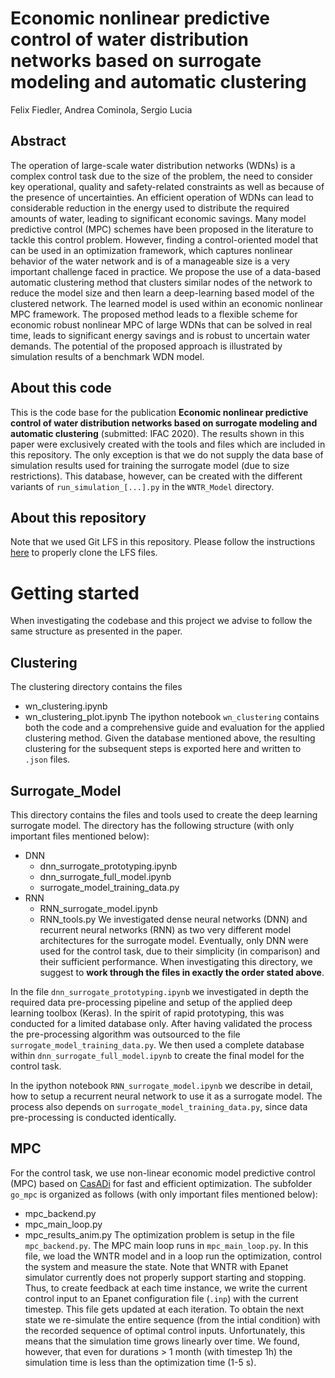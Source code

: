 # Economic nonlinear predictive control of water distribution networks based on surrogate modeling and automatic clustering
Felix Fiedler, Andrea Cominola, Sergio Lucia

##  Abstract
The operation of large-scale water distribution networks (WDNs) is a complex control task due to the size of the problem, the need to consider key operational, quality and safety-related constraints as well as because of the presence of uncertainties. An efficient operation of WDNs can lead to considerable reduction in the energy used to distribute the required amounts of water, leading to significant economic savings. Many model predictive control (MPC) schemes have been proposed in the literature to tackle this control problem. However, finding a control-oriented model that can be used in an optimization framework, which captures nonlinear behavior of the water network and is of a manageable size is a very important challenge faced in practice. We propose the use of a data-based automatic clustering method that clusters similar nodes of the network to reduce the model size and then learn a deep-learning based model of the clustered network. The learned model is used within an economic nonlinear MPC framework. The proposed method leads to a flexible scheme for economic robust nonlinear MPC of large WDNs that can be solved in real time, leads to significant energy savings and is robust to uncertain water demands. The potential of the proposed approach is illustrated by simulation results of a benchmark WDN model.

## About this code
This is the code base for the publication **Economic nonlinear predictive control of water distribution networks based on surrogate modeling and automatic clustering** (submitted: IFAC 2020). The results shown in this paper were exclusively created with the tools and files which are included in this repository. The only exception is that we do not supply the data base of simulation results used for training the surrogate model (due to size restrictions). This database, however, can be created with the different variants of `run_simulation_[...].py` in the `WNTR_Model` directory.

## About this repository
Note that we used Git LFS in this repository. Please follow the instructions [here](https://git-lfs.github.com/) to properly clone the LFS files.

# Getting started
When investigating the codebase and this project we advise to follow the same structure as presented in the paper. 

## Clustering
The clustering directory contains the files
- wn_clustering.ipynb
- wn_clustering_plot.ipynb
The ipython notebook `wn_clustering` contains both the code and a comprehensive guide and evaluation for the applied clustering method. Given the database mentioned above, the resulting clustering for the subsequent steps is exported here and written to `.json` files.

## Surrogate_Model
This directory contains the files and tools used to create the deep learning surrogate model. The directory has the following structure (with only important files mentioned below):
- DNN
  - dnn_surrogate_prototyping.ipynb
  - dnn_surrogate_full_model.ipynb
  - surrogate_model_training_data.py
- RNN
  - RNN_surrogate_model.ipynb
  - RNN_tools.py
We investigated dense neural networks (DNN) and recurrent neural networks (RNN) as two very different model architectures for the surrogate model. 
Eventually, only DNN were used for the control task, due to their simplicity (in comparison) and their sufficient performance. When investigating this directory, we suggest to **work through the files in exactly the order stated above**.

In the file `dnn_surrogate_prototyping.ipynb` we investigated in depth the required data pre-processing pipeline and setup of the applied deep learning toolbox (Keras). In the spirit of rapid prototyping, this was conducted for a limited database only. After having validated the process the pre-processing algorithm was outsourced to the file `surrogate_model_training_data.py`. We then used a complete database within `dnn_surrogate_full_model.ipynb` to create the final model for the control task.

In the ipython notebook `RNN_surrogate_model.ipynb` we describe in detail, how to setup a recurrent neural network to use it as a surrogate model. The process also depends on `surrogate_model_training_data.py`, since data pre-processing is conducted identically. 

## MPC
For the control task, we use non-linear economic model predictive control (MPC) based on [CasADi](https://web.casadi.org/) for fast and efficient optimization. The subfolder `go_mpc` is organized as follows (with only important files mentioned below):
- mpc_backend.py
- mpc_main_loop.py
- mpc_results_anim.py
The optimization problem is setup in the file `mpc_backend.py`. The MPC main loop runs in `mpc_main_loop.py`. In this file, we load the WNTR model and in a loop run the optimization, control the system and measure the state. Note that WNTR with Epanet simulator currently does not properly support starting and stopping. Thus, to create feedback at each time instance, we write the current control input to an Epanet configuration file (`.inp`) with the current timestep. This file gets updated at each iteration. To obtain the next state we re-simulate the entire sequence (from the intial condition) with the recorded sequence of optimal control inputs. Unfortunately, this means that the simulation time grows linearly over time. We found, however, that even for durations > 1 month (with timestep 1h) the simulation time is less than the optimization time (1-5 s). 

